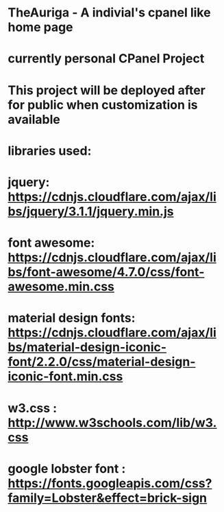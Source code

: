 # TheAuriga - A indivial's cpanel like home page
# currently personal CPanel Project
# This project will be deployed after for public when customization is available


# libraries used:

# jquery: https://cdnjs.cloudflare.com/ajax/libs/jquery/3.1.1/jquery.min.js
# font awesome: https://cdnjs.cloudflare.com/ajax/libs/font-awesome/4.7.0/css/font-awesome.min.css
# material design fonts: https://cdnjs.cloudflare.com/ajax/libs/material-design-iconic-font/2.2.0/css/material-design-iconic-font.min.css

# w3.css : http://www.w3schools.com/lib/w3.css

# google lobster font : https://fonts.googleapis.com/css?family=Lobster&effect=brick-sign
